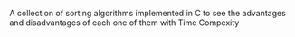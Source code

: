 A collection of sorting algorithms implemented in C to see the advantages and disadvantages of each one of them with Time Compexity
